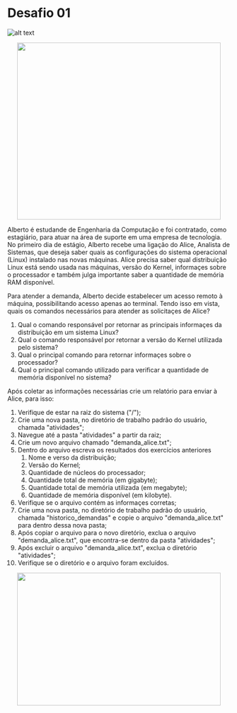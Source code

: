 # Desafio 01

![alt text](
https://s2.glbimg.com/f17XLgLkzTJvgviTcruEk7gUPg4=/0x0:620x412/984x0/smart/filters:strip_icc()/i.s3.glbimg.com/v1/AUTH_59edd422c0c84a879bd37670ae4f538a/internal_photos/bs/2017/n/B/YdwdiATtidl39oEX0ong/estagio4.jpg)


<p align="center">
  <img width="460" height="400" src="https://s2.glbimg.com/f17XLgLkzTJvgviTcruEk7gUPg4=/0x0:620x412/984x0/smart/filters:strip_icc()/i.s3.glbimg.com/v1/AUTH_59edd422c0c84a879bd37670ae4f538a/internal_photos/bs/2017/n/B/YdwdiATtidl39oEX0ong/estagio4.jpg">
</p>

 Alberto é estudande de Engenharia da Computação e foi contratado, como estagiário, para atuar na área de suporte em uma empresa de tecnologia. No primeiro dia de estágio, Alberto recebe uma ligação do Alice, Analista de Sistemas, que deseja saber quais as configurações do sistema operacional (Linux) instalado nas novas máquinas. Alice precisa saber qual distribuição Linux está sendo usada nas máquinas, versão do Kernel, informaçes sobre o processador e também julga importante saber a quantidade de memória RAM disponível.
 
 Para atender a demanda, Alberto decide estabelecer um acesso remoto à máquina, possibilitando acesso apenas ao terminal. Tendo isso em vista, quais os comandos necessários para atender as solicitaçes de Alice?

1. Qual o comando responsável por retornar as principais informaçes da distribuição em um sistema Linux?
2. Qual o comando responsável por retornar a versão do Kernel utilizada pelo sistema?
3. Qual o principal comando para retornar informaçes sobre o processador?
4. Qual o principal comando utilizado para verificar a quantidade de memória disponível no sistema?

Após coletar as informações necessárias crie um relatório para enviar à Alice, para isso:

1. Verifique de estar na raiz do sistema ("/");
2. Crie uma nova pasta, no diretório de trabalho padrão do usuário, chamada "atividades";
3. Navegue até a pasta "atividades" a partir da raiz;
4. Crie um novo arquivo chamado "demanda_alice.txt";
5. Dentro do arquivo escreva os resultados dos exercícios anteriores
   1. Nome e verso da distribuição;
   2. Versão do Kernel;
   3. Quantidade de núcleos do processador;
   4. Quantidade total de memória (em gigabyte);
   5. Quantidade total de memória utilizada (em megabyte);
   6. Quantidade de memória disponível (em kilobyte).
6. Verifique se o arquivo contém as informaçes corretas;
7. Crie uma nova pasta, no diretório de trabalho padrão do usuário, chamada "historico_demandas" e copie o arquivo "demanda_alice.txt" para dentro dessa nova pasta;
8. Após copiar o arquivo para o novo diretório, exclua o arquivo "demanda_alice.txt", que encontra-se dentro da pasta "atividades";
9. Após excluir o arquivo "demanda_alice.txt", exclua o diretório "atividades";
10. Verifique se o diretório e o arquivo foram excluídos.

<p align="center">
  <img width="460" height="300" src="https://media.giphy.com/media/3o7abuqxszgO6pFb3i/giphy.gif">
</p>



